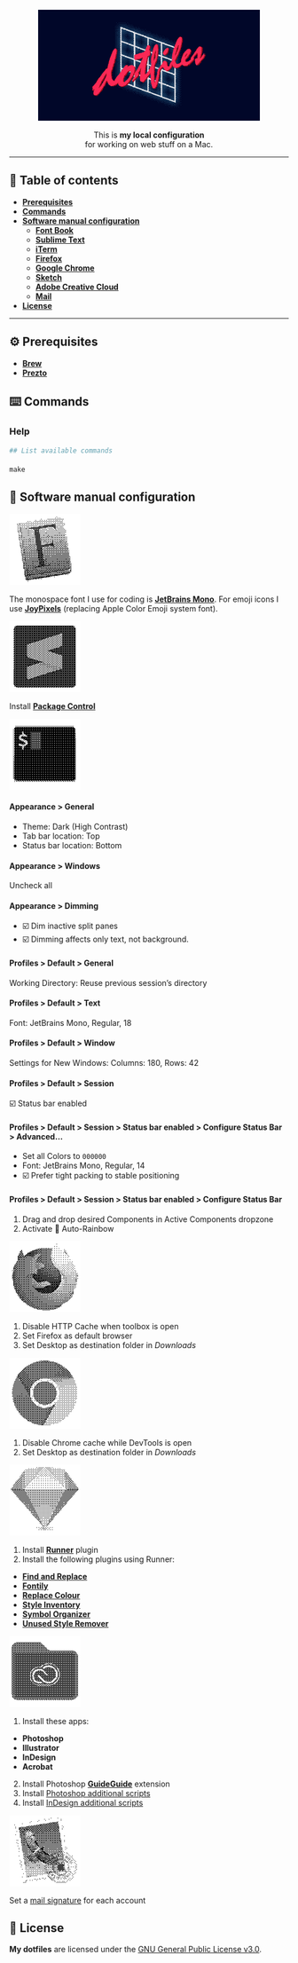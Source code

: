 <p align="center">
  <img src="documentation-images/README-header.gif" alt="">
</p>
<p align="center">
  This is <strong>my local configuration</strong>
  <br>
  for working on web stuff on a Mac.
</p>

- - -

## 📝 Table of contents
- [**Prerequisites**](#prerequisites)
- [**Commands**](#commands)
- [**Software manual configuration**](#software-manual-configuration)
  - [**Font Book**](#font-book)
  - [**Sublime Text**](#sublime-text)
  - [**iTerm**](#iterm)
  - [**Firefox**](#firefox)
  - [**Google Chrome**](#google-chrome)
  - [**Sketch**](#sketch)
  - [**Adobe Creative Cloud**](#adobe-creative-cloud)
  - [**Mail**](#mail)
- [**License**](#license)

- - -

<a name="prerequisites"></a>
## ⚙️ Prerequisites
- [**Brew**](https://brew.sh)
- [**Prezto**](https://github.com/sorin-ionescu/prezto)

<a name="commands"></a>
## ⌨️ Commands
### Help
```makefile
## List available commands

make
```

<a name="software-manual-configuration"></a>
## 🔧 Software manual configuration

<a name="font-book"></a>
![](documentation-images/font-book.gif)

The monospace font I use for coding is [**JetBrains Mono**](https://www.jetbrains.com/lp/mono/). For emoji icons I use [**JoyPixels**](https://www.joypixels.com) (replacing Apple Color Emoji system font).

<a name="sublime-text"></a>
![](documentation-images/sublime-text.gif)

Install [**Package Control**](https://packagecontrol.io/installation)

<a name="iterm"></a>
![](documentation-images/iterm.gif)

#### Appearance > General
- Theme: Dark (High Contrast)
- Tab bar location: Top
- Status bar location: Bottom

#### Appearance > Windows
Uncheck all

#### Appearance > Dimming
- ☑️ Dim inactive split panes
- ☑️ Dimming affects only text, not background.

#### Profiles > Default > General
Working Directory: Reuse previous session’s directory

#### Profiles > Default > Text
Font: JetBrains Mono, Regular, 18

#### Profiles > Default > Window
Settings for New Windows: Columns: 180, Rows: 42

#### Profiles > Default > Session
☑️ Status bar enabled

#### Profiles > Default > Session > Status bar enabled > Configure Status Bar > Advanced…
- Set all Colors to `000000`
- Font: JetBrains Mono, Regular, 14
- ☑️ Prefer tight packing to stable positioning

#### Profiles > Default > Session > Status bar enabled > Configure Status Bar
1. Drag and drop desired Components in Active Components dropzone
2. Activate 🌈 Auto-Rainbow

<a name="firefox"></a>
![](documentation-images/firefox.gif)

1. Disable HTTP Cache when toolbox is open
2. Set Firefox as default browser
3. Set Desktop as destination folder in *Downloads*

<a name="google-chrome"></a>
![](documentation-images/google-chrome.gif)

1. Disable Chrome cache while DevTools is open
2. Set Desktop as destination folder in *Downloads*

<a name="sketch"></a>
![](documentation-images/sketch.gif)

1. Install [**Runner**](https://sketchrunner.com) plugin
2. Install the following plugins using Runner:
  - [**Find and Replace**](https://github.com/thierryc/Sketch-Find-And-Replace)
  - [**Fontily**](https://github.com/partyka1/Fontily)
  - [**Replace Colour**](https://github.com/lewishowles/sketch-replace-colour)
  - [**Style Inventory**](https://github.com/getflourish/Sketch-Style-Inventory)
  - [**Symbol Organizer**](https://github.com/sonburn/symbol-organizer)
  - [**Unused Style Remover**](https://github.com/sonburn/unused-style-remover)

<a name="adobe-creative-cloud"></a>
![](documentation-images/adobe-creative-cloud.gif)

1. Install these apps:
  - **Photoshop**
  - **Illustrator**
  - **InDesign**
  - **Acrobat**
2. Install Photoshop [**GuideGuide**](https://guideguide.me/documentation/) extension
3. Install [Photoshop additional scripts](adobe-creative-cloud/photoshop)
4. Install [InDesign additional scripts](adobe-creative-cloud/indesign)

<a name="mail"></a>
![](documentation-images/mail.gif)

Set a [mail signature](https://github.com/wearemd/wearemd_mail_signatures) for each account

<a name="license"></a>
## 📄 License
**My dotfiles** are licensed under the [GNU General Public License v3.0](LICENSE).
